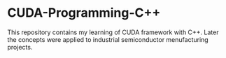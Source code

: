 # CUDA-Programming-C++

This repository contains my learning of CUDA framework with C++. Later the concepts were applied to industrial semiconductor menufacturing projects. 
 
